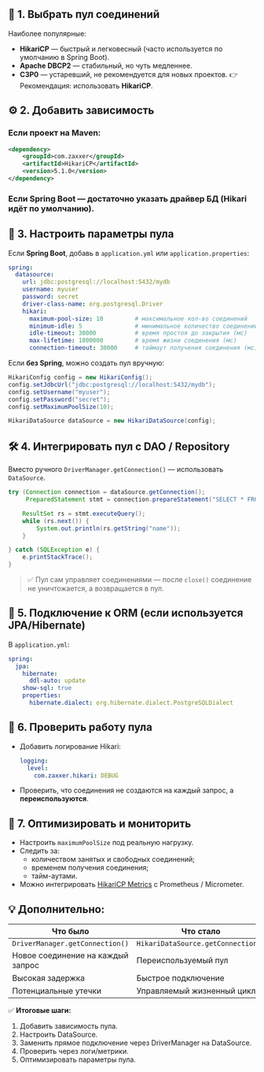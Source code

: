 ## 🧩 1. **Выбрать пул соединений**
Наиболее популярные:
- **HikariCP** — быстрый и легковесный (часто используется по умолчанию в Spring Boot).
- **Apache DBCP2** — стабильный, но чуть медленнее.
- **C3P0** — устаревший, не рекомендуется для новых проектов.
👉 Рекомендация: использовать **HikariCP**.
## ⚙️ 2. **Добавить зависимость**
### Если проект на **Maven**:
```xml
<dependency>
    <groupId>com.zaxxer</groupId>
    <artifactId>HikariCP</artifactId>
    <version>5.1.0</version>
</dependency>
```
### Если Spring Boot — достаточно указать драйвер БД (Hikari идёт по умолчанию).
## 🧭 3. **Настроить параметры пула**
Если **Spring Boot**, добавь в `application.yml` или `application.properties`:
```yaml
spring:
  datasource:
    url: jdbc:postgresql://localhost:5432/mydb
    username: myuser
    password: secret
    driver-class-name: org.postgresql.Driver
    hikari:
      maximum-pool-size: 10         # максимальное кол-во соединений
      minimum-idle: 5               # минимальное количество соединений в пуле
      idle-timeout: 30000           # время простоя до закрытия (мс)
      max-lifetime: 1800000         # время жизни соединения (мс)
      connection-timeout: 30000     # таймаут получения соединения (мс)
```
Если **без Spring**, можно создать пул вручную:
```java
HikariConfig config = new HikariConfig();
config.setJdbcUrl("jdbc:postgresql://localhost:5432/mydb");
config.setUsername("myuser");
config.setPassword("secret");
config.setMaximumPoolSize(10);

HikariDataSource dataSource = new HikariDataSource(config);
```
## 🛠️ 4. **Интегрировать пул с DAO / Repository**
Вместо ручного `DriverManager.getConnection()` — использовать `DataSource`.
```java
try (Connection connection = dataSource.getConnection();
     PreparedStatement stmt = connection.prepareStatement("SELECT * FROM users")) {

    ResultSet rs = stmt.executeQuery();
    while (rs.next()) {
        System.out.println(rs.getString("name"));
    }

} catch (SQLException e) {
    e.printStackTrace();
}
```
> ✅ Пул сам управляет соединениями — после `close()` соединение не уничтожается, а возвращается в пул.
## 🧰 5. **Подключение к ORM (если используется JPA/Hibernate)**
В `application.yml`:
```yaml
spring:
  jpa:
    hibernate:
      ddl-auto: update
    show-sql: true
    properties:
      hibernate.dialect: org.hibernate.dialect.PostgreSQLDialect
```
## 🧪 6. **Проверить работу пула**
- Добавить логирование Hikari:
    ```yaml
    logging:
      level:
        com.zaxxer.hikari: DEBUG
    ```
- Проверить, что соединения не создаются на каждый запрос, а **переиспользуются**.
## 🧼 7. **Оптимизировать и мониторить**
- Настроить `maximumPoolSize` под реальную нагрузку.
- Следить за:
    - количеством занятых и свободных соединений;
    - временем получения соединения;
    - тайм-аутами.
- Можно интегрировать [HikariCP Metrics](https://github.com/brettwooldridge/HikariCP#health-checks) с Prometheus / Micrometer.
## 💡 Дополнительно:

|Что было|Что стало|
|---|---|
|`DriverManager.getConnection()`|`HikariDataSource.getConnection()`|
|Новое соединение на каждый запрос|Переиспользуемый пул|
|Высокая задержка|Быстрое подключение|
|Потенциальные утечки|Управляемый жизненный цикл|
✅ **Итоговые шаги:**
1. Добавить зависимость пула.
2. Настроить DataSource.
3. Заменить прямое подключение через DriverManager на DataSource.
4. Проверить через логи/метрики.
5. Оптимизировать параметры пула.